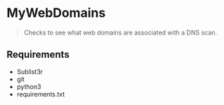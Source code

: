 # MyWebDomains
> Checks to see what web domains are associated with a DNS scan.

## Requirements
- Sublist3r
- git
- python3
- requirements.txt
